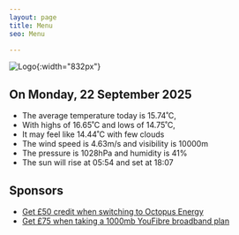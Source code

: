 ```yaml
---
layout: page
title: Menu
seo: Menu

---
```


![Logo](/images/logo.jpg){:width="832px"}

<!-- weather_marker starts -->
## On Monday, 22 September 2025

- The average temperature today is 15.74˚C,
- With highs of 16.65˚C and lows of 14.75˚C,
- It may feel like 14.44˚C with few clouds
- The wind speed is 4.63m/s and visibility is 10000m
- The pressure is 1028hPa and humidity is 41%
- The sun will rise at 05:54 and set at 18:07

<!-- weather_marker ends -->

## Sponsors

- [Get £50 credit when switching to Octopus Energy](https://bit.ly/3oD1nnS)
- [Get £75 when taking a 1000mb YouFibre broadband plan](https://aklam.io/91zWhU?)
